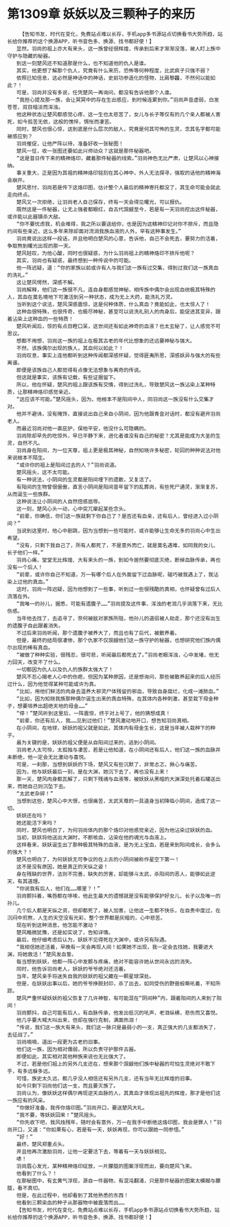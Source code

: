 # 第1309章 妖妖以及三颗种子的来历
        【告知书友，时代在变化，免费站点难以长存，手机app多书源站点切换看书大势所趋，站长给你推荐的这个换源APP，听书音色多、换源、找书都好使！】
       显然，羽尚的祖上亦大有来头，这一族曾经很辉煌，传承到后来才渐渐没落，被人盯上族中守护与隐藏的秘器。
       到这一刻楚风还不知道那是什么，也不知道他的仇人是谁。
       其实，他更想了解那个仇人，究竟有什么来历，恐怖等何种程度，比武疯子只强不弱？
       依照已知信息，这必然是神话中的神话，史前功参造化的怪物，比肩黎龘，不然何以能如此？！
       可是，羽尚并没有多说，任凭楚风一再询问，都没有告诉他那个人谁。
       “我担心提及那一族，会让冥冥中的存在生出感应，到时候连累到你。”羽尚声音虚弱，白发苍苍，双目暗淡而浑浊。
       他这种状态让楚风都感觉心疼，这一生也太悲苦了，女儿与长子等仅有的几个亲人都被人害死，如今孤苦无依，这般的憔悴，惆怅而凄苦。
       同时，楚风也很心惊，这到底是什么层次的敌人，究竟是何其可怖的生灵，念其名字都可能被感应到？
       羽尚催促，让他严阵以待，准备好收一张秘图！
       楚风一怔，收一张图还要如此兴师动众？这就是那件秘器吧。
       “这是昔日传下来的精神烙印，藏着那件秘器的线索。”羽尚神色无比严肃，让楚风以心神接纳。
       事关重大，正是因为其祖的精神烙印铭刻在其心神中，外人无法探寻，强取的话他的精神海会崩开。
       楚风思忖，羽尚若是传下这烙印图，估计整个人最后的精神寄托都没了，其生命可能会就此走向终点。
       楚风又一次拒绝，让羽尚老人自己保存，终有一天会得见曙光，可以报仇。
       既然这是一件秘器，让无上强者都眼红，自古代觊觎至今，若是有一天羽尚挖出这件秘器，或许能以此器镇杀大敌。
       “你不要忧虑我，机会难得，我之所以要送给你，也是因为这精神印记对你不排斥，而且隐约间有些亲近，这么多年来除却面对流淌我族血液的人外，罕有这种事发生。”
       羽尚竟说出这样一段话，并且他明白楚风的心意，告诉他，自己不会死去，要努力的活着，争取熬到曙光出现的那一天。
       楚风轻叹，为他心酸，同时也很疑惑，为什么羽尚祖上的精神烙印不排斥他呢？
       其实，羽尚也有疑惑，最终想到一种传说中的可能。
       他一阵迟疑，道：“你的家族以前或许有人与我们这一族有过交集，得到过我们这一族真血的洗礼。”
       这让楚风愕然，深感不解。
       羽尚解释，他们这一族很不凡，连自身都感觉神秘，相传族中偶尔会出现血统极其特殊的人，其血在莫名境地下可激活到另一种状态，成为无上大药，能洗礼万灵。
       当听到这个说法，楚风深感震惊，这是何种体质，什么真血？竟能如此，也太惊人了！
       这种血很特殊，也很传奇，也极尽神秘，甚至可以说洗礼别人的肉身后，能促进其变异，跟着沾染上这种血的一些特质！
       楚风听闻后，惊的有点目瞪口呆，这世间还有如此神奇的血液？也太玄秘了，让人感觉不可思议。
       想都不用想，羽尚这一族的祖上在极其古老的年代比想象的还远要神秘与强大。
       不然，该族偶尔出现的族人，其血何以如此？！
       羽尚叹息，事实上连他都听到这种传闻都深感怀疑，觉得匪夷所思，深感妖异与强大的有些离谱。
       即便是该族自己人都觉得有点像无法想象与离奇的传说。
       但这就是事实，该族有记载，有些证据留下。
       所以，他在怀疑，楚风的祖上跟该族有交情，得到过洗礼，导致楚风这一族沾染上某种特质，让那精神烙印感觉亲近。
       “这应该不可能。”楚风摇头，因为，他根本不是阳间中人，同羽尚这一族没有什么交集才对。
       他并不避讳，没有掩饰，直接说出自己来自小阴间，因为他跟青音对话时，都没有避开羽尚老人。
       而最近羽尚对他一直庇护，保他平安，他没什么可隐瞒的。
       羽尚除却早先的吃惊外，早已平静下来，进化者谁没有自己的秘密？尤其是能成为大圣的生灵，自然不凡。
       羽尚身在阳间，为一位天尊，祖上更是极其神秘，自然知晓许多秘密，轮回的种种说法对他来说根本不陌生。
       “或许你的祖上是阳间过去的人？”羽尚说道。
       楚风摇头，这不太可能。
       有一种说法，小阴间的生灵都是阳间埋下的遗骸，又复活了。
       有阳间的生物曾很倨傲，直言小阴间是阳间昔年留下的乱葬岗，有些死尸通灵，渐渐复苏，从而诞生一些族群。
       这种说法让小阴间的人自然倍感屈辱。
       这一刻，楚风心头一动，心中突兀窜起某些念头。
       “前辈，你确信，你们这一族就剩下你自己了？是否还有血亲，还有后人，曾经进入过小阴间？”
       当说到这里时，他心中剧跳，因为当想到一些可能时，或许能够让生命无多的羽尚心中生出希望。
       “没有，只剩下我自己了，所有人都死了，不是意外而亡，就是莫名遇难，如同我的女儿、长子他们一样。”
       羽尚心痛，堂堂无比辉煌、大有来头的一族，到如今居然要彻底灭绝，断掉血脉传承，再也没有一个后人！
       “前辈，或许你自己不知道，万一有哪个后人在外面留下过血脉呢，碰巧被我遇上了，我沾染上过他的真血。”
       这时，羽尚一阵迟疑，因为他想到了一些事，听到过一些很残酷的真相，也怀疑曾有过后人流落在外。
       “我唯一的孙儿，据悉，可能有遗腹子……”羽尚提及这件事，浑浊的老泪几乎淌落下来，无比伤感。
       当年他去找了，去追寻了，奈何被敌对家族所阻，他孙儿的道侣被人劫走，那个还没有出生的遗腹子自此跟着消失。
       不过后来羽尚听闻，那个遗腹子被养大了，而且也有了后代，被散养着。
       但是，最终的结局很凄惨，那个仇家不仅觊觎他们这一族守护的秘器，也想研究他们族内偶尔出现的稀有真血。
       “被做了种种实验，很残忍，很可悲，听闻最后都死去了。”羽尚老眼浑浊，心中发堵，他无力回天，改变不了什么。
       一切都因为仇人以及仇人的族群太强大了！
       楚风不忍心揭老人心中的伤疤，但因为某种原因，还是想询问，那些被散养起来的后人经历过什么，因为他觉得某种可能或许为真。
       “比如，用他们鲜活的肉身去温养大邪灵尸体残留的邪血，导致自身腐烂，化成一滩脓血。”
       “比如，因为知晓我族那种偶尔诞生出来的真血特殊，在其体内各种刺激，甚至栽下母金种子，想要培养出超绝天地的母金……”
       “停！”楚风听到这里后，一阵震惊，终于对上号了，他的猜想成真！
       “前辈，你还有后人，我……见到过他们！”楚风激动地开口，想告知羽尚真相。
       在小阴间，在地球，妖妖的祖父就是如此，其体内有母金生长，这是当年被人栽种下的种子。
       最为关键的是，妖妖的祖父便是从自阳间过来的，逃到小阴间。
       羽尚老人太可怜，太孤独与凄苦，若是让他知道，在小阴间还有后人，他们这一族的血脉并未断绝，他一定会无比激动与喜悦。
       可是，一刹那，当想到妖妖的下场，楚风又有些沉默了，非常忐忑，揪心与痛苦。
       因为，他与妖妖最后一别，是在大渊，她沉下去了，再也没有上来！
       那一天，楚风肉身都瓦解了，只剩下残魂与血液等，被妖妖从黑暗的大渊深处托着石罐送出来，而她自己则沉坠下去。
       “太武老杂碎！”
       当想到这些，楚风心中大恨，也很痛苦，太武天尊的一具道身当初降临小阴间，造成了这一切。
       妖妖还在吗？
       她还能活下来吗？
       同时，楚风也明白了，为何羽尚体内的那个烙印对他感觉亲近，因为他沾染过妖妖的血。
       当初，妖妖将他送出大渊时，不断咳血，沾染在他的魂光与血液上。
       这样看来，妖妖诞生出了那种极其特殊的血液，是为无上宝血，若是来到阳间成长，会多么的强大？！
       楚风也明白了，为何妖妖无可争议的在上古的小阴间被称作星空下第一！
       这不是没有原因，她是真正的天纵之姿！
       身在残缺的世界，法则不完善，缺失的厉害，却能够斗太武，杀阳间的恶人，能够如此逆天，有其道理。
       “你说我有后人，他们在……哪里？！”
       羽尚颤抖着，嘴唇都在哆嗦，他此生最大的遗憾就是没有能够保护好女儿、长子以及唯一的孙儿。
       几个后人都是天纵之资，但却都死了，被人加害，让他这一生都不快乐，在自责中度过，在沉闷中煎熬，人生的天空没有光彩，整个世界都是灰暗的，心中悲苦。
       现在听到这种消息，他怎能不激动？
       楚风略微犹豫，还是如实说了，告知详情。
       最后，他仔细考虑后认为，妖妖不见得死在大渊中，或许另有际遇。
       “我相信她还活着，早晚有一天会再现人间！如果她不出现，我一定会去找她，我要进大渊，将她救活！”楚风发血誓。
       每当想到妖妖，他都一阵心中发颤与疼痛，绝对不能容许她从世间永远的消失。
       同时，他告诉羽尚老人，妖妖的爷爷绝对还活着。
       当年，楚风亲手将迷失自我的妖妖的祖父藏在一颗星球深处。
       但是，在妖妖出事以后，她的爷爷挣脱封印，杀了出去，如同受伤的野兽般嘶吼着，不知所踪。
       楚风严重怀疑妖妖的祖父恢复了几许神智，有可能混在“阴间种”内，跟着阳间的人来到了阳间！
       羽尚颤抖，自己可能有后人，有血脉传承，他发出低沉的吼声，老泪纵横，悲伤而又喜悦。
       他几乎要大喊大叫出来，但却在强行克制，满面热泪！
       “传说，我们这一族大有来头，我们这一脉只是最弱小的一支，真正强大的几支都消失了，去征战了。”
       羽尚喃喃，道出一段更为古老的旧事。
       他们这一族，因为相对儒弱，所以负责守护那件古器。
       即便如此，其实相对其他种族来说也无比强大了。
       不过，若是他们祖上的另外几支还在，想来那个觊觎他们族中秘器的可怕生灵绝对不敢下手，有多远躲多远。
       可惜，族史太久远，都几乎没人相信还有另外几支，还有当年无比辉煌的旧事。
       如今只剩下羽尚他们这一支，而且要灭族了。
       羽尚认为，像妖妖这样偶尔再现逆天血脉的人，其真血才体现出祖先的辉煌，那才是他们这一族应有的风采。
       “你做好准备，我传你烙印图。”羽尚开口，要送楚风大礼。
       “我不要，等妖妖回来！”楚风摇头。
       “你先收下吧，我风烛残年，随时会有意外，万一在我手中断绝这烙印图，我会是罪人！”羽尚开口，又道：“你如果有心，若是有一天，妖妖再现，你可以跟她一同参悟。”
       “好！”
       最终，楚风郑重点头。
       并且他再次激励羽尚，让他一定要活下去，等着有一天与妖妖相见。
       哧！
       羽尚眉心发光，某种精神烙印绽放，一片朦胧的图案浮现而出，要向楚风飞来。
       他看到了什么？！
       在那秘图中，有玄黄气浮现，源自一件器物，有混沌翻涌，只是那件秘器的图案太模糊与朦胧，看不真切。
       但是，在此过程中，他却看到了其他熟悉的东西！
       他看到三颗染血的种子从那器物中被震落而出……
       【告知书友，时代在变化，免费站点难以长存，手机app多书源站点切换看书大势所趋，站长给你推荐的这个换源APP，听书音色多、换源、找书都好使！】